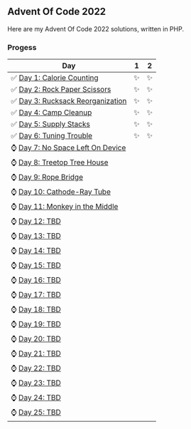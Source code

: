 <h2>Advent Of Code 2022</h2>
<p>Here are my Advent Of Code 2022 solutions, written in PHP. </p>
<h3>Progess</h3>
<table>
<thead>
<tr>
<th>Day</th>
<th>1</th>
<th>2</th>
</tr></thead><tbody>
<tr>
<td>✅  <a href='https://github.com/mikeroq/adventofcode/tree/master/AdventOfCode2022/Day01/'>Day 1: Calorie Counting</a></td>
<td>✨</td>
<td>✨</td>
</tr>
<tr>
<td>✅  <a href='https://github.com/mikeroq/adventofcode/tree/master/AdventOfCode2022/Day02/'>Day 2: Rock Paper Scissors</a></td>
<td>✨</td>
<td>✨</td>
</tr>
<tr>
<td>✅  <a href='https://github.com/mikeroq/adventofcode/tree/master/AdventOfCode2022/Day03/'>Day 3: Rucksack Reorganization</a></td>
<td>✨</td>
<td>✨</td>
</tr>
<tr>
<td>✅  <a href='https://github.com/mikeroq/adventofcode/tree/master/AdventOfCode2022/Day04/'>Day 4: Camp Cleanup</a></td>
<td>✨</td>
<td>✨</td>
</tr>
<tr>
<td>✅  <a href='https://github.com/mikeroq/adventofcode/tree/master/AdventOfCode2022/Day05/'>Day 5: Supply Stacks</a></td>
<td>✨</td>
<td>✨</td>
</tr>
<tr>
<td>✅  <a href='https://github.com/mikeroq/adventofcode/tree/master/AdventOfCode2022/Day06/'>Day 6: Tuning Trouble</a></td>
<td>✨</td>
<td>✨</td>
</tr>
<tr>
<td>⌚  <a href='https://github.com/mikeroq/adventofcode/tree/master/AdventOfCode2022/Day07/'>Day 7: No Space Left On Device</a></td>
<td></td>
<td></td>
</tr>
<tr>
<td>⌚  <a href='https://github.com/mikeroq/adventofcode/tree/master/AdventOfCode2022/Day08/'>Day 8: Treetop Tree House</a></td>
<td></td>
<td></td>
</tr>
<tr>
<td>⌚  <a href='https://github.com/mikeroq/adventofcode/tree/master/AdventOfCode2022/Day09/'>Day 9: Rope Bridge</a></td>
<td></td>
<td></td>
</tr>
<tr>
<td>⌚  <a href='https://github.com/mikeroq/adventofcode/tree/master/AdventOfCode2022/Day10/'>Day 10: Cathode-Ray Tube</a></td>
<td></td>
<td></td>
</tr>
<tr>
<td>⌚  <a href='https://github.com/mikeroq/adventofcode/tree/master/AdventOfCode2022/Day11/'>Day 11: Monkey in the Middle</a></td>
<td></td>
<td></td>
</tr>
<tr>
<td>⌚  <a href='https://github.com/mikeroq/adventofcode/tree/master/AdventOfCode2022/Day12/'>Day 12: TBD</a></td>
<td></td>
<td></td>
</tr>
<tr>
<td>⌚  <a href='https://github.com/mikeroq/adventofcode/tree/master/AdventOfCode2022/Day13/'>Day 13: TBD</a></td>
<td></td>
<td></td>
</tr>
<tr>
<td>⌚  <a href='https://github.com/mikeroq/adventofcode/tree/master/AdventOfCode2022/Day14/'>Day 14: TBD</a></td>
<td></td>
<td></td>
</tr>
<tr>
<td>⌚  <a href='https://github.com/mikeroq/adventofcode/tree/master/AdventOfCode2022/Day15/'>Day 15: TBD</a></td>
<td></td>
<td></td>
</tr>
<tr>
<td>⌚  <a href='https://github.com/mikeroq/adventofcode/tree/master/AdventOfCode2022/Day16/'>Day 16: TBD</a></td>
<td></td>
<td></td>
</tr>
<tr>
<td>⌚  <a href='https://github.com/mikeroq/adventofcode/tree/master/AdventOfCode2022/Day17/'>Day 17: TBD</a></td>
<td></td>
<td></td>
</tr>
<tr>
<td>⌚  <a href='https://github.com/mikeroq/adventofcode/tree/master/AdventOfCode2022/Day18/'>Day 18: TBD</a></td>
<td></td>
<td></td>
</tr>
<tr>
<td>⌚  <a href='https://github.com/mikeroq/adventofcode/tree/master/AdventOfCode2022/Day19/'>Day 19: TBD</a></td>
<td></td>
<td></td>
</tr>
<tr>
<td>⌚  <a href='https://github.com/mikeroq/adventofcode/tree/master/AdventOfCode2022/Day20/'>Day 20: TBD</a></td>
<td></td>
<td></td>
</tr>
<tr>
<td>⌚  <a href='https://github.com/mikeroq/adventofcode/tree/master/AdventOfCode2022/Day21/'>Day 21: TBD</a></td>
<td></td>
<td></td>
</tr>
<tr>
<td>⌚  <a href='https://github.com/mikeroq/adventofcode/tree/master/AdventOfCode2022/Day22/'>Day 22: TBD</a></td>
<td></td>
<td></td>
</tr>
<tr>
<td>⌚  <a href='https://github.com/mikeroq/adventofcode/tree/master/AdventOfCode2022/Day23/'>Day 23: TBD</a></td>
<td></td>
<td></td>
</tr>
<tr>
<td>⌚  <a href='https://github.com/mikeroq/adventofcode/tree/master/AdventOfCode2022/Day24/'>Day 24: TBD</a></td>
<td></td>
<td></td>
</tr>
<tr>
<td>⌚  <a href='https://github.com/mikeroq/adventofcode/tree/master/AdventOfCode2022/Day25/'>Day 25: TBD</a></td>
<td></td>
<td></td>
</tr>
</tbody>
</table>